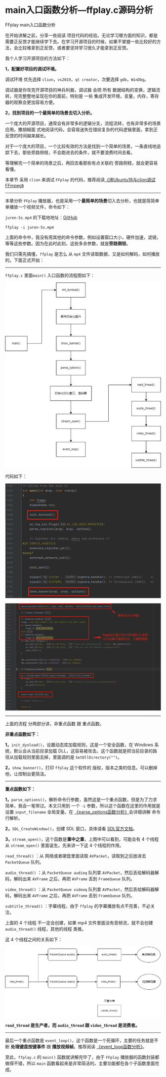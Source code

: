 # main入口函数分析—ffplay.c源码分析

<div id="meta-description---">FFplay main入口函数分析</div>

在开始讲解之前，分享一些阅读 项目代码的经验。无论学习哪方面的知识，都是需要正反馈才能继续学下去。在学习开源项目的时候，如果不掌握一些比较好的方法，会比较难拿到正反馈，或者要坚持学习很久才能拿到正反馈。

我个人学习开源项目的方法如下：

**1，配置好项目的调试环境。**

调试环境 优先选择 `clion`，`vs2019`，`qt creator`，次要选择 `gdb`，`WinDbg`。

调试器是你攻克开源项目的神兵利器，调试器 会把 所有 数据结构的变换，逻辑流转，完完整整地呈现在你的面前，特别是 一些 集成开发环境，变量，内存，寄存器的观察会更加容易方便。

**2，找到项目的一个最简单的场景去切入分析。**

一个庞大的开源项目，通常会有非常多的逻辑分支，流程流转，也有非常多的场景应用。撒胡椒面 式地阅读代码，会容易迷失在错综复杂的代码逻辑里面，拿到正反馈的时间越来越长。

对于一个庞大的项目，一个比较有效的方法是找到一个简单的场景，一条直线地追踪下去，那些旁路侧枝，不会跑进去的条件，就不要浪费时间去看。

等理解完一个简单的场景之后，再回去看那些有点关联的 旁路侧枝，就会更容易看懂。

本章节 采用 `clion` 来调试 `FFplay` 的代码，推荐阅读[《用Ubuntu18与clion调试FFmpeg》](https://ffmpeg.xianwaizhiyin.net/debug-ffmpeg/ubuntu18-clion.html)

------

本章分析 `FFplay` 播放器，也是采用一个**最简单的场景**切入去分析，也就是简简单单播放一个视频文件，命令如下：

`juren-5s.mp4` 的下载地地址：[GitHub](https://github.com/lokenetwork/FFmpeg-Principle/blob/main/ffplay/juren-5s.mp4)

```
ffplay -i juren-5s.mp4
```

上面的命令中，我没有用其他的命令参数，例如设置窗口大小，硬件加速，滤镜，等等这些参数。因为在此时此刻，这些多余参数，就是**旁路侧枝**。

我们只需先搞懂，`ffplay` 是怎么 从 `mp4` 文件读取数据，又是如何解码，如何播放的。下面正式开始：

------

`ffplay.c` 里面`main()` 入口函数的流程图如下：

![main-1-1](main\main-1-1.jpg)

代码如下：

![main-1-1-1](main\main-1-1-1.png)

![main-1-1-2](main\main-1-1-2.png)

------

上面的流程 分两部分讲，非重点函数 跟 重点函数。

**非重点函数如下：**

**1，**`init_dynload()`，设置动态库加载规则，这是一个安全函数，在 Windows 系统，默认会从当前目录加载 DLL，这容易被攻击。这个函数就是把当前目录的路径从加载规则里面去掉，里面调的是 `SetDllDirectory("")`。

**2，**`show_banner()`，打印 `ffplay` 这个软件的 版权，版本之类的信息。可以删掉他，让控制台更简洁。

------

**重点函数如下：**

**1，**`parse_options()`，解析命令行参数，虽然这是一个重点函数，但是为了力求简单，我会一笔带过。本文只用到 一个 `-i` 参数，所以这个函数在这里的作用就是设置 `input_filename` 全局变量。在 [《parse_options函数分析》](https://ffmpeg.xianwaizhiyin.net/ffplay/parse_options.html)会详细讲解 命令行解析。

**2，**`SDL_CreateWindow()`，创建 SDL 窗口，具体请看 [SDL官方文档](https://wiki.libsdl.org/Tutorials)。

**3，**`stream_open()`，这个函数是**重中之重**，上图中可以看到，可能会有 4 个线程从 `stream_open()` 里面诞生。先来讲一下这 4 个线程的作用。

`read_thread()` ：从 网络或者硬盘里面读取 `AVPacket`，读取到之后放进去 `PacketQueue` 队列。

`audio_thread()` ：从  `PacketQueue audioq` 队列拿 `AVPacket`，然后丢给解码器解码，解码出来 `AVFrame` 之后，再把 `AVFrame` 丢到 `FrameQueue` 队列。

`video_thread()` ：从  `PacketQueue videoq` 队列拿 `AVPacket`，然后丢给解码器解码，解码出来 `AVFrame` 之后，再把 `AVFrame` 丢到 `FrameQueue` 队列。

`subtitle_thread()` ：字幕线程，由于 `ffplay` 的字幕播放有点不完善，不必关注。

上面的 4 个线程 不一定会创建，如果 mp4 文件里面没有音频流，就不会创建 `audio_thread()` 线程，其他的线程 类推。

这 4 个线程之间的关系如下：

![main-1-2](main\main-1-2.jpg)

**`read_thread` 是生产者，而 `audio_thread` 跟 `video_thread` 是消费者。**

------

最后一个重点函数是 `event_loop()`，这个函数是一个死循环，主要的任务就是不断 **处理键盘按键事件** 跟 **播放视频帧**。推荐阅读 [《event_loop函数分析》](https://ffmpeg.xianwaizhiyin.net/ffplay/event_loop.html)。

至此，`ffplay.c` 的 `main()` 函数就讲解完毕了，由于 `FFplay` 播放器的函数封装都做得不错，所以 `main` 函数看起来是非常简洁的。主要功能都在各个子函数里面完成。



